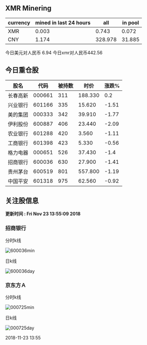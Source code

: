## XMR Minering

|currency|mined in last 24 hours|all|in pool|
|---|---|---|---|
|XMR|0.003|0.743|0.072|
|CNY|1.174|328.978|31.885|

今日美元对人民币 6.94	今日xmr对人民币442.56


## 今日重仓股 

|股名|代码|被持数|时价|涨跌%|
|---|---|---|---|---|
|长春高新|000661|311|188.330|0.2|
|兴业银行|601166|335|15.620|-1.51|
|美的集团|000333|342|39.910|-1.77|
|伊利股份|600887|406|23.440|-2.09|
|农业银行|601288|420|3.560|-1.11|
|工商银行|601398|423|5.330|-0.56|
|格力电器|000651|526|37.430|-1.4|
|招商银行|600036|630|27.900|-1.41|
|贵州茅台|600519|801|557.800|-1.19|
|中国平安|601318|975|62.560|-0.92|

## 关注股信息
**更新时间 : Fri Nov 23 13:55:09 2018**
### 招商银行 
分时k线

![600036min](http://image.sinajs.cn/newchart/min/n/sh600036.gif)

日k线

![600036day](http://image.sinajs.cn/newchart/daily/n/sh600036.gif)

### 京东方Ａ 
分时k线

![000725min](http://image.sinajs.cn/newchart/min/n/sz000725.gif)

日k线

![000725day](http://image.sinajs.cn/newchart/daily/n/sz000725.gif)

2018-11-23 13:55